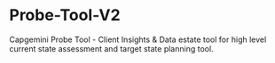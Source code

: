 # Probe-Tool-V2
Capgemini Probe Tool - Client Insights &amp; Data estate tool for high level current state assessment and target state planning tool.

